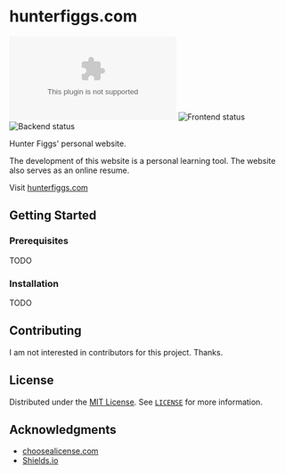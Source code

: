 # hunterfiggs.com
![GitHub release (latest by date)](https://img.shields.io/github/v/release/hfiggs/hunterfiggs.com)
![Frontend status](https://img.shields.io/website?label=frontend&url=https%3A%2F%2Fwww.hunterfiggs.com%2F)
![Backend status](https://img.shields.io/website?label=backend&url=https%3A%2F%2Fapi.hunterfiggs.com%2F)

Hunter Figgs' personal website.

The development of this website is a personal learning tool. The website also serves as an online resume.

Visit [hunterfiggs.com](https://www.hunterfiggs.com)

## Getting Started

### Prerequisites
TODO

### Installation
TODO

## Contributing
I am not interested in contributors for this project. Thanks.

## License
Distributed under the [MIT License](https://choosealicense.com/licenses/mit/). See [`LICENSE`](https://github.com/hfiggs/hunterfiggs.com/blob/main/LICENSE) for more information.

## Acknowledgments
* [choosealicense.com](https://choosealicense.com)
* [Shields.io](https://shields.io)
